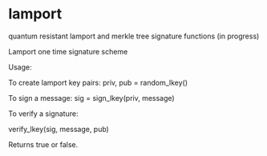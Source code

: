 # lamport
quantum resistant lamport and merkle tree signature functions (in progress)

Lamport one time signature scheme


Usage:

To create lamport key pairs:
  priv, pub = random_lkey()

To sign a message:
  sig = sign_lkey(priv, message)
 
To verify a signature:

  verify_lkey(sig, message, pub)
  
 Returns true or false.
 
 
